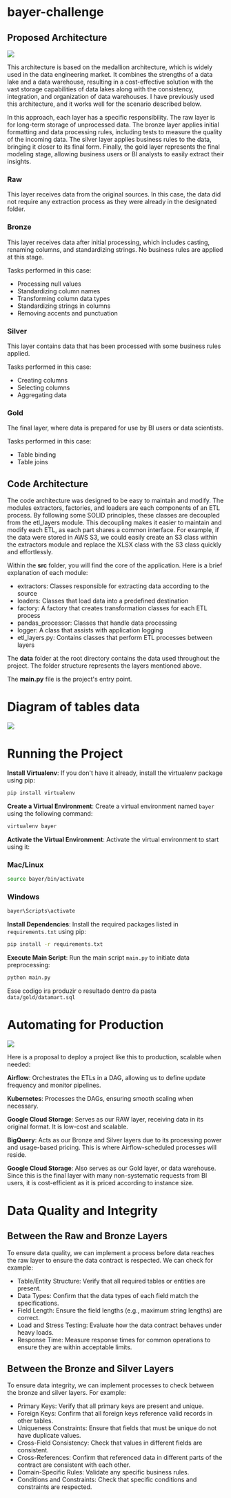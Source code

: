 # bayer-challenge

## Proposed Architecture



![](images/original.png)

This architecture is based on the medallion architecture, which is widely used in the data engineering market. It combines the strengths of a data lake and a data warehouse, resulting in a cost-effective solution with the vast storage capabilities of data lakes along with the consistency, integration, and organization of data warehouses. I have previously used this architecture, and it works well for the scenario described below.

In this approach, each layer has a specific responsibility. The raw layer is for long-term storage of unprocessed data. The bronze layer applies initial formatting and data processing rules, including tests to measure the quality of the incoming data. The silver layer applies business rules to the data, bringing it closer to its final form. Finally, the gold layer represents the final modeling stage, allowing business users or BI analysts to easily extract their insights.

### Raw
This layer receives data from the original sources. In this case, the data did not require any extraction process as they were already in the designated folder.

### Bronze
This layer receives data after initial processing, which includes casting, renaming columns, and standardizing strings. No business rules are applied at this stage.

Tasks performed in this case:

- Processing null values
- Standardizing column names
- Transforming column data types
- Standardizing strings in columns
- Removing accents and punctuation

### Silver
This layer contains data that has been processed with some business rules applied.

Tasks performed in this case:

- Creating columns
- Selecting columns
- Aggregating data

### Gold
The final layer, where data is prepared for use by BI users or data scientists.

Tasks performed in this case:

- Table binding
- Table joins

## Code Architecture

The code architecture was designed to be easy to maintain and modify. The modules extractors, factories, and loaders are each components of an ETL process. By following some SOLID principles, these classes are decoupled from the etl_layers module. This decoupling makes it easier to maintain and modify each ETL, as each part shares a common interface. For example, if the data were stored in AWS S3, we could easily create an S3 class within the extractors module and replace the XLSX class with the S3 class quickly and effortlessly.

Within the **src** folder, you will find the core of the application. Here is a brief explanation of each module:

- extractors: Classes responsible for extracting data according to the source
- loaders: Classes that load data into a predefined destination
- factory: A factory that creates transformation classes for each ETL process
- pandas_processor: Classes that handle data processing
- logger: A class that assists with application logging
- etl_layers.py: Contains classes that perform ETL processes between layers

The **data** folder at the root directory contains the data used throughout the project. The folder structure represents the layers mentioned above.

The **main.py** file is the project's entry point.

# Diagram of tables data

![](images/diagram.png)

# Running the Project

**Install Virtualenv**: If you don't have it already, install the virtualenv package using pip:

```sh
pip install virtualenv
```

**Create a Virtual Environment**: Create a virtual environment named `bayer` using the following command:

```sh
virtualenv bayer
```

**Activate the Virtual Environment**: Activate the virtual environment to start using it:

### Mac/Linux

```sh
source bayer/bin/activate
```

### Windows

```sh
bayer\Scripts\activate
```

**Install Dependencies**: Install the required packages listed in `requirements.txt` using pip:

```sh
pip install -r requirements.txt
```

**Execute Main Script**: Run the main script `main.py` to initiate data preprocessing:

```sh
python main.py
```

Esse codigo ira produzir o resultado dentro da pasta ``` data/gold/datamart.sql ```


# Automating for Production

![](images/proposed.png)

Here is a proposal to deploy a project like this to production, scalable when needed:

**Airflow**: Orchestrates the ETLs in a DAG, allowing us to define update frequency and monitor pipelines.

**Kubernetes**: Processes the DAGs, ensuring smooth scaling when necessary.

**Google Cloud Storage**: Serves as our RAW layer, receiving data in its original format. It is low-cost and scalable.

**BigQuery**: Acts as our Bronze and Silver layers due to its processing power and usage-based pricing. This is where Airflow-scheduled processes will reside.

**Google Cloud Storage**: Also serves as our Gold layer, or data warehouse. Since this is the final layer with many non-systematic requests from BI users, it is cost-efficient as it is priced according to instance size.

# Data Quality and Integrity

## Between the Raw and Bronze Layers

To ensure data quality, we can implement a process before data reaches the raw layer to ensure the data contract is respected. We can check for example:

- Table/Entity Structure: Verify that all required tables or entities are present.
- Data Types: Confirm that the data types of each field match the specifications.
- Field Length: Ensure the field lengths (e.g., maximum string lengths) are correct.
- Load and Stress Testing: Evaluate how the data contract behaves under heavy loads.
- Response Time: Measure response times for common operations to ensure they are within acceptable limits.

## Between the Bronze and Silver Layers

To ensure data integrity, we can implement processes to check between the bronze and silver layers. For example:

- Primary Keys: Verify that all primary keys are present and unique.
- Foreign Keys: Confirm that all foreign keys reference valid records in other tables.
- Uniqueness Constraints: Ensure that fields that must be unique do not have duplicate values.
- Cross-Field Consistency: Check that values in different fields are consistent.
- Cross-References: Confirm that referenced data in different parts of the contract are consistent with each other.
- Domain-Specific Rules: Validate any specific business rules.
- Conditions and Constraints: Check that specific conditions and constraints are respected.
